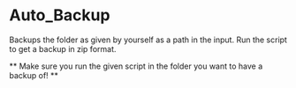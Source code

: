 # Auto_Backup

Backups the folder as given by yourself as a path in the input.
Run the script to get a backup in zip format.

** Make sure you run the given script in the folder you want to have a backup of! **